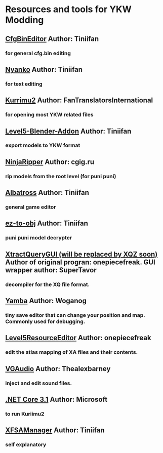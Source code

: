 # Resources and tools for YKW Modding

## [CfgBinEditor](https://github.com/Tiniifan/CfgBinEditor) Author: Tiniifan
### for general cfg.bin editing
## [Nyanko](https://github.com/Tiniifan/Nyanko) Author: Tiniifan
### for text editing
## [Kurrimu2](https://github.com/FanTranslatorsInternational/Kuriimu2) Author: FanTranslatorsInternational
### for opening most YKW related files
## [Level5-Blender-Addon](https://github.com/FanTranslatorsInternational/Kuriimu2) Author: Tiniifan
### export models to YKW format
## [NinjaRipper](https://gamebanana.com/tools/5638) Author: cgig.ru
### rip models from the root level (for puni puni)
## [Albatross](https://github.com/Tiniifan/Albatross) Author: Tiniifan
### general game editor
## [ez-to-obj](https://github.com/Tiniifan/ez_to_obj) Author: Tiniifan
### puni puni model decrypter
## [XtractQueryGUI (will be replaced by XQZ soon)](https://github.com/SuperTavor/AllModdingTools/blob/main/files/xqgui.zip) Author of original progran: onepiecefreak. GUI wrapper author: SuperTavor
### decompiler for the XQ file format.
## [Yamba](https://github.com/YKW-Modding/Yamba) Author: Woganog
### tiny save editor that can change your position and map. Commonly used for debugging.
## [Level5ResourceEditor](https://github.com/onepiecefreak3/Level5RessourceEditor) Author: onepiecefreak
### edit the atlas mapping of XA files and their contents.
## [VGAudio](https://github.com/Thealexbarney/VGAudio) Author: Thealexbarney
### inject and edit sound files.
## [.NET Core 3.1](https://dotnet.microsoft.com/en-us/download/dotnet/thank-you/sdk-3.1.426-windows-x64-installer) Author: Microsoft
### to run Kuriimu2
## [XFSAManager](https://github.com/Tiniifan/XFSAManager) Author: Tiniifan
### self explanatory


